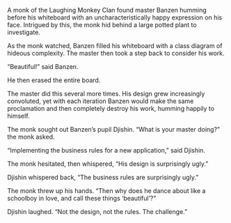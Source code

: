 A monk of the Laughing Monkey Clan found master Banzen humming before his whiteboard with an uncharacteristically
happy expression on his face.  Intrigued by this, the monk hid behind
a large potted plant to investigate.

As the monk watched, Banzen filled his whiteboard with a
class diagram of hideous complexity.  The master then took a
step back to consider his work.

“Beautiful!” said Banzen.

He then erased the entire board.

The master did this several more times.  His design grew
increasingly convoluted, yet with each iteration Banzen
would make the same proclamation and then completely destroy
his work, humming happily to himself.

The monk sought out Banzen’s pupil Djishin.  “What is your
master doing?” the monk asked.

“Implementing the business rules for a new application,”
said Djishin.

The monk hesitated, then whispered, “His design is
surprisingly ugly.”

Djishin whispered back, “The business rules are surprisingly
ugly.”

The monk threw up his hands.  “Then why does he dance about
like a schoolboy in love, and call these things ‘beautiful’?”

Djishin laughed.  “Not the design, not the rules.  The
challenge.”

